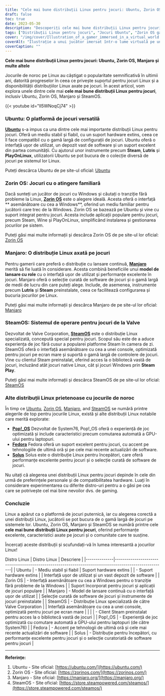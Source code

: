 ```yaml
---
title: "Cele mai bune distribuții Linux pentru jocuri: Ubuntu, Zorin OS, Manjaro și multe altele"
draft: false
toc: true
date: 2023-05-30
description: "Descoperiți cele mai bune distribuții Linux pentru jocuri, inclusiv Ubuntu, Zorin OS, Manjaro și SteamOS, și duceți-vă experiența de joc la noi culmi pe Linux."
tags: ["Distribuții Linux pentru jocuri", "Jocuri Ubuntu", "Zorin OS gaming", "Jocurile Manjaro", "Jocuri SteamOS", "Performanța jocurilor Linux", "Suport pentru jocuri Linux", "Comunitatea de jocuri Linux", "Experiența de joc Ubuntu", "Interfața de joc Zorin OS", "Manjaro gaming-focalizat", "Sistemul de operare pentru jocuri SteamOS", "Pop!_OS pentru jocuri", "Suport pentru jocuri Fedora", "Performanța jocurilor Solus", "Distribuții de jocuri Linux", "cele mai bune distribuții Linux", "jocuri pe Linux", "Platforma de jocuri Linux", "Ghid de jocuri Linux", "jocuri pe Ubuntu", "jocuri pe Zorin OS", "jocuri pe Manjaro", "jocuri pe SteamOS", "Software de jocuri Linux", "Biblioteca de jocuri Linux", "Compatibilitate cu jocurile Linux", "Suportul comunității de jocuri Linux", "Configurație de jocuri Linux", "Optimizarea performanțelor jocurilor Linux", "Sfaturi și trucuri pentru jocuri Linux"]
cover: "/img/cover/Illustration_of_a_gamer_immersed_in_a_virtual_world.png"
coverAlt: "Ilustrație a unui jucător imersat într-o lume virtuală pe un computer cu Linux"
coverCaption: ""
---
```


**Cele mai bune distribuții Linux pentru jocuri: Ubuntu, Zorin OS, Manjaro și multe altele**

Jocurile de noroc pe Linux au câștigat o popularitate semnificativă în ultimii ani, datorită progreselor în ceea ce privește suportul pentru jocuri Linux și a disponibilității distribuțiilor Linux axate pe jocuri. În acest articol, vom explora unele dintre cele mai **cele mai bune distribuții Linux pentru jocuri**, inclusiv Ubuntu, Zorin OS, Manjaro și SteamOS.

{{< youtube id="Il5WNoqCj74" >}}

### Ubuntu: O platformă de jocuri versatilă

[**Ubuntu**](https://ubuntu.com/download) s-a impus ca una dintre cele mai importante distribuții Linux pentru jocuri. Oferă un mediu stabil și fiabil, cu un suport hardware extins, ceea ce îl face compatibil cu o gamă largă de configurații de jocuri. Ubuntu oferă o interfață ușor de utilizat, un depozit vast de software și un suport excelent din partea comunității. Cu ajutorul unor instrumente precum **Steam**, **Lutris** și **PlayOnLinux**, utilizatorii Ubuntu se pot bucura de o colecție diversă de jocuri pe sistemul lor Linux.

Puteți descărca Ubuntu de pe site-ul oficial: [Ubuntu](https://ubuntu.com/download)

### Zorin OS: Jocuri cu o atingere familiară

Dacă sunteți un jucător de jocuri cu Windows și căutați o tranziție fără probleme la Linux, [**Zorin OS**](https://zorinos.com/) este o alegere ideală. Acesta oferă o interfață ** asemănătoare cu cea a Windows**, oferind un mediu familiar pentru jucătorii care trec de la Windows. Zorin OS se bazează pe Ubuntu și vine cu suport integrat pentru jocuri. Acesta include aplicații populare pentru jocuri, precum Steam, Wine și PlayOnLinux, simplificând instalarea și gestionarea jocurilor pe sistem.

Puteți găsi mai multe informații și descărca Zorin OS de pe site-ul lor oficial: [Zorin OS](https://zorinos.com/)

### Manjaro: O distribuție Linux axată pe jocuri

Pentru gamerii care preferă o distribuție cu lansare continuă, [**Manjaro**](https://manjaro.org/) merită să fie luată în considerare. Acesta combină beneficiile unui **model de lansare cu role** cu o interfață ușor de utilizat și performanțe excelente în jocuri. Manjaro oferă o selecție curată de software de jocuri și o gamă largă de medii de lucru din care puteți alege. Include, de asemenea, instrumente precum **Lutris** și **Steam** preinstalate, ceea ce facilitează configurarea și bucuria jocurilor pe Linux.

Puteți găsi mai multe informații și descărca Manjaro de pe site-ul lor oficial: [Manjaro](https://manjaro.org/)

### SteamOS: Sistemul de operare pentru jocuri de la Valve

Dezvoltat de Valve Corporation, [**SteamOS**](https://store.steampowered.com/steamos/) este o distribuție Linux specializată, concepută special pentru jocuri. Scopul său este de a aduce experiența de joc fără cusur a popularei platforme Steam în camera de zi. SteamOS oferă o interfață asemănătoare cu cea a unei console, optimizată pentru jocuri pe ecran mare și suportă o gamă largă de controlere de jocuri. Vine cu clientul Steam preinstalat, oferind acces la o bibliotecă vastă de jocuri, incluzând atât jocuri native Linux, cât și jocuri Windows prin **Steam Play**.

Puteți găsi mai multe informații și descărca SteamOS de pe site-ul lor oficial: [SteamOS](https://store.steampowered.com/steamos/)

### Alte distribuții Linux prietenoase cu jocurile de noroc

În timp ce [Ubuntu](https://ubuntu.com/download), [Zorin OS](https://zorinos.com/), [Manjaro](https://manjaro.org/), and [SteamOS](https://store.steampowered.com/steamos/) se numără printre alegerile de top pentru jocurile Linux, există și alte distribuții Linux notabile care merită explorate:

- [**Pop!_OS**](https://pop.system76.com/) Dezvoltat de System76, Pop!_OS oferă o experiență de joc optimizată și include caracteristici precum comutarea automată a GPU-ului pentru laptopuri.
- [**Fedora**](https://www.fedoraproject.org/) Fedora oferă un suport excelent pentru jocuri, cu accent pe tehnologiile de ultimă oră și pe cele mai recente actualizări de software.
- [**Solus**](https://getsol.us/download/) Solus este o distribuție Linux pentru începători, care oferă performanțe excelente pentru jocuri și o selecție curată de software de jocuri.

Nu uitați că alegerea unei distribuții Linux pentru jocuri depinde în cele din urmă de preferințele personale și de compatibilitatea hardware. Luați în considerare experimentarea cu diferite distro-uri pentru a o găsi pe cea care se potrivește cel mai bine nevoilor dvs. de gaming.

### Concluzie

Linux a apărut ca o platformă de jocuri puternică, iar cu alegerea corectă a unei distribuții Linux, jucătorii se pot bucura de o gamă largă de jocuri pe sistemele lor. Ubuntu, Zorin OS, Manjaro și SteamOS se numără printre cele **cele mai bune distribuții Linux pentru jocuri**, oferind performanțe excelente, caracteristici axate pe jocuri și o comunitate care te susține.

Încercați aceste distribuții și scufundați-vă în lumea interesantă a jocurilor Linux!

Distro Linux | Distro Linux | Descriere |
|--------------|-------------------------------------------------------------------------------------------------------|
| Ubuntu | - Mediu stabil și fiabil |
Suport hardware extins | | - Suport hardware extins |
| Interfață ușor de utilizat și un vast depozit de software |
| Zorin OS | - Interfață asemănătoare cu cea a Windows pentru o tranziție fără probleme de la Windows |
| Suport încorporat pentru jocuri și aplicații de jocuri populare |
| Manjaro | - Model de lansare continuă cu o interfață ușor de utilizat |
| Selecție curată de software de jocuri și instrumente de jocuri preinstalate |
| SteamOS | - Distribuție Linux specializată de către Valve Corporation |
| Interfață asemănătoare cu cea a unei console, optimizată pentru jocuri pe ecran mare |
| | | - Client Steam preinstalat pentru acces la o bibliotecă vastă de jocuri |
| Pop!_OS | - Experiență de joc optimizată cu comutare automată a GPU-ului pentru laptopuri (de către System76) |
| Fedora | - Accent pe tehnologii de ultimă oră și cele mai recente actualizări de software |
| Solus | - Distribuție pentru începători, cu performanțe excelente pentru jocuri și o selecție curatoriată de software pentru jocuri |


___________________________

**Referințe:**

1. Ubuntu - Site oficial: [https://ubuntu.com/](https://ubuntu.com/)
2. Zorin OS - Site oficial: [https://zorinos.com/](https://zorinos.com/)
3. Manjaro - Site oficial: [https://manjaro.org/](https://manjaro.org/)
4. SteamOS - Site oficial: [https://store.steampowered.com/steamos/](https://store.steampowered.com/steamos/)

